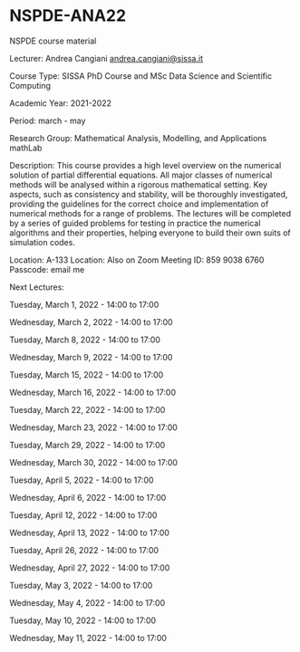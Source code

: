 # NSPDE-ANA22

NSPDE course material

Lecturer: Andrea Cangiani andrea.cangiani@sissa.it

Course Type: SISSA PhD Course and MSc Data Science and Scientific Computing

Academic Year: 2021-2022

Period: march - may

Research Group: Mathematical Analysis, Modelling, and Applications mathLab

Description:
This course provides a high level overview on the numerical solution of partial differential equations. All major classes of numerical methods will be analysed within a rigorous mathematical setting. Key aspects, such as consistency and stability, will be thoroughly investigated, providing the guidelines for the correct choice and implementation of numerical methods for a range of problems. The lectures will be completed by a series of guided problems for testing in practice the numerical algorithms and their properties, helping everyone to build their own suits of simulation codes.

Location: 
A-133
Location: 
Also on Zoom Meeting ID: 859 9038 6760 Passcode: email me

Next Lectures: 

Tuesday, March 1, 2022 - 14:00 to 17:00

Wednesday, March 2, 2022 - 14:00 to 17:00

Tuesday, March 8, 2022 - 14:00 to 17:00

Wednesday, March 9, 2022 - 14:00 to 17:00

Tuesday, March 15, 2022 - 14:00 to 17:00

Wednesday, March 16, 2022 - 14:00 to 17:00

Tuesday, March 22, 2022 - 14:00 to 17:00

Wednesday, March 23, 2022 - 14:00 to 17:00

Tuesday, March 29, 2022 - 14:00 to 17:00

Wednesday, March 30, 2022 - 14:00 to 17:00

Tuesday, April 5, 2022 - 14:00 to 17:00

Wednesday, April 6, 2022 - 14:00 to 17:00

Tuesday, April 12, 2022 - 14:00 to 17:00

Wednesday, April 13, 2022 - 14:00 to 17:00

Tuesday, April 26, 2022 - 14:00 to 17:00

Wednesday, April 27, 2022 - 14:00 to 17:00

Tuesday, May 3, 2022 - 14:00 to 17:00

Wednesday, May 4, 2022 - 14:00 to 17:00

Tuesday, May 10, 2022 - 14:00 to 17:00

Wednesday, May 11, 2022 - 14:00 to 17:00
